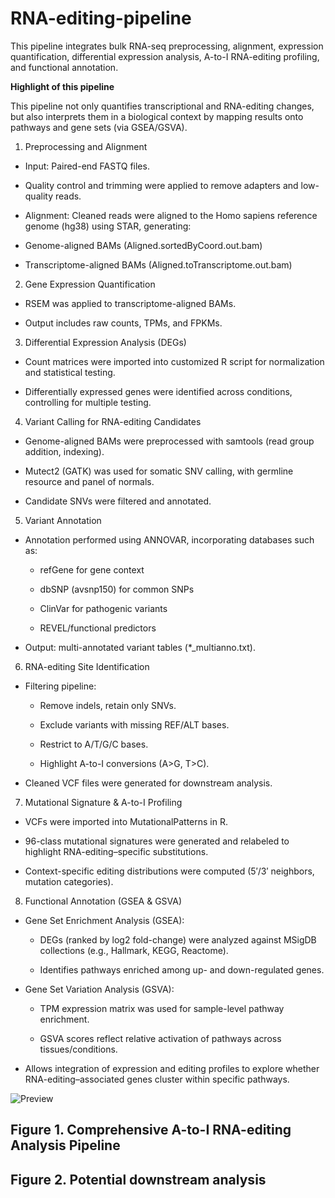 # RNA-editing-pipeline

This pipeline integrates bulk RNA-seq preprocessing, alignment, expression quantification, differential expression analysis, A-to-I RNA-editing profiling, and functional annotation.

**Highlight of this pipeline**

This pipeline not only quantifies transcriptional and RNA-editing changes, but also interprets them in a biological context by mapping results onto pathways and gene sets (via GSEA/GSVA).

1. Preprocessing and Alignment

- Input: Paired-end FASTQ files.
  
- Quality control and trimming were applied to remove adapters and low-quality reads.
  
- Alignment: Cleaned reads were aligned to the Homo sapiens reference genome (hg38) using STAR, generating:

- Genome-aligned BAMs (Aligned.sortedByCoord.out.bam)

- Transcriptome-aligned BAMs (Aligned.toTranscriptome.out.bam)

2. Gene Expression Quantification

- RSEM was applied to transcriptome-aligned BAMs.

- Output includes raw counts, TPMs, and FPKMs.

3. Differential Expression Analysis (DEGs)

- Count matrices were imported into customized R script for normalization and statistical testing.

- Differentially expressed genes were identified across conditions, controlling for multiple testing.

4. Variant Calling for RNA-editing Candidates

- Genome-aligned BAMs were preprocessed with samtools (read group addition, indexing).

- Mutect2 (GATK) was used for somatic SNV calling, with germline resource and panel of normals.

- Candidate SNVs were filtered and annotated.

5. Variant Annotation

- Annotation performed using ANNOVAR, incorporating databases such as:

  - refGene for gene context

  - dbSNP (avsnp150) for common SNPs

  - ClinVar for pathogenic variants

  - REVEL/functional predictors

- Output: multi-annotated variant tables (*_multianno.txt).

6. RNA-editing Site Identification

- Filtering pipeline:

  - Remove indels, retain only SNVs.

  - Exclude variants with missing REF/ALT bases.

  - Restrict to A/T/G/C bases.

  - Highlight A-to-I conversions (A>G, T>C).

- Cleaned VCF files were generated for downstream analysis.

7. Mutational Signature & A-to-I Profiling

- VCFs were imported into MutationalPatterns in R.

- 96-class mutational signatures were generated and relabeled to highlight RNA-editing–specific substitutions.

- Context-specific editing distributions were computed (5′/3′ neighbors, mutation categories).

8. Functional Annotation (GSEA & GSVA)

- Gene Set Enrichment Analysis (GSEA):

  - DEGs (ranked by log2 fold-change) were analyzed against MSigDB collections (e.g., Hallmark, KEGG, Reactome).

  - Identifies pathways enriched among up- and down-regulated genes.

- Gene Set Variation Analysis (GSVA):

  - TPM expression matrix was used for sample-level pathway enrichment.

  - GSVA scores reflect relative activation of pathways across tissues/conditions.

- Allows integration of expression and editing profiles to explore whether RNA-editing–associated genes cluster within specific pathways.

![Preview](https://raw.githubusercontent.com/username/project/master/)
## Figure 1. Comprehensive A-to-I RNA-editing Analysis Pipeline

## Figure 2. Potential downstream analysis
 
  
